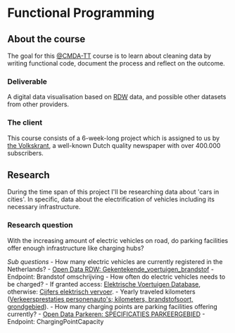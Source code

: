 # Functional Programming

## About the course
The goal for this [@CMDA-TT](https://cmda-tt.github.io/course-20-21/) course is to learn about cleaning data by writing functional code, document the process and reflect on the outcome.

### Deliverable
A digital data visualisation based on [RDW](https://www.rdw.nl/) data, and possible other datasets from other providers.

### The client
This course consists of a 6-week-long project which is assigned to us by [the Volkskrant](https://www.volkskrant.nl/), a well-known Dutch quality newspaper with over 400.000 subscribers.

## Research
During the time span of this project I'll be researching data about 'cars in cities'. In specific, data about the electrification of vehicles including its necessary infrastructure.

### Research question
With the increasing amount of electric vehicles on road, do parking facilities offer enough infrastructure like charging hubs?

*Sub questions*
    - How many electric vehicles are currently registered in the Netherlands?
        - [Open Data RDW: Gekentekende_voertuigen_brandstof](https://opendata.rdw.nl/Voertuigen/Open-Data-RDW-Gekentekende_voertuigen_brandstof/8ys7-d773)
            - Endpoint: Brandstof omschrijving
    - How often do electric vehicles needs to be charged?
        - If granted access: [Elektrische Voertuigen Database](https://ev-database.nl/blog/ev-database-data-services/), otherwise: [Cijfers elektrisch vervoer](https://www.rvo.nl/sites/default/files/2020/10/Statistics%20Electric%20Vehicles%20and%20Charging%20in%20The%20Netherlands%20up%20to%20and%20including%20September%202020.pdf).
        - Yearly traveled kilometers ([Verkeersprestaties personenauto's; kilometers, brandstofsoort, grondgebied](https://opendata.cbs.nl/statline/portal.html?_la=nl&_catalog=CBS&tableId=80428ned&_theme=483)).
    - How many charging points are parking facilities offering currently?
        - [Open Data Parkeren: SPECIFICATIES PARKEERGEBIED](https://opendata.rdw.nl/Parkeren/Open-Data-Parkeren-SPECIFICATIES-PARKEERGEBIED/b3us-f26s)
            - Endpoint: ChargingPointCapacity